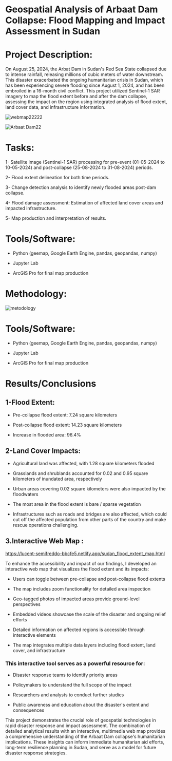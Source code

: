 # Geospatial Analysis of Arbaat Dam Collapse: Flood Mapping and Impact Assessment in Sudan
# Project Description:
On August 25, 2024, the Arbat Dam in Sudan's Red Sea State collapsed due to intense rainfall, releasing millions of cubic meters of water downstream. This disaster exacerbated the ongoing humanitarian crisis in Sudan, which has been experiencing severe flooding since August 1, 2024, and has been embroiled in a 16-month civil conflict. This project utilized Sentinel-1 SAR imagery to map the flood extent before and after the dam collapse, assessing the impact on the region using integrated analysis of flood extent, land cover data, and infrastructure information.

![webmap22222](https://github.com/user-attachments/assets/e6112d84-3f4e-46bc-ab95-b06709636b95)


![Arbaat Dam22](https://github.com/user-attachments/assets/dd82aae6-05fc-4c91-9f7a-5baaf40aeeb5)








# Tasks:
1- Satellite image (Sentinel-1 SAR) processing for pre-event (01-05-2024 to 10-05-2024) and post-collapse (25-08-2024 to 31-08-2024) periods.

2- Flood extent delineation for both time periods.

3- Change detection analysis to identify newly flooded areas post-dam collapse.

4- Flood damage assessment: Estimation of affected land cover areas and impacted infrastructure.

5- Map production and interpretation of results.

# Tools/Software:
- Python (geemap, Google Earth Engine, pandas, geopandas, numpy)

- Jupyter Lab

- ArcGIS Pro for final map production

 # Methodology: 
![metodology](https://github.com/user-attachments/assets/ef0bf8db-3181-4233-ba44-882147450524)

# Tools/Software:
- Python (geemap, Google Earth Engine, pandas, geopandas, numpy)

- Jupyter Lab

- ArcGIS Pro for final map production
  
# Results/Conclusions
## 1-Flood Extent:

- Pre-collapse flood extent: 7.24 square kilometers

- Post-collapse flood extent: 14.23 square kilometers

- Increase in flooded area: 96.4% 

## 2-Land Cover Impacts:

- Agricultural land was affected, with 1.28 square kilometers flooded

- Grasslands and shrublands accounted for 0.02 and 0.95 square kilometers of inundated area, respectively

- Urban areas covering 0.02 square kilometers were also impacted by the floodwaters

- The most area in the flood extent is bare / sparse vegetation

- Infrastructures such as roads and bridges are also affected, which could cut off the affected population from other parts of the country and make rescue operations challenging.


## 3.Interactive Web Map : 
https://lucent-semifreddo-bbcfe5.netlify.app/sudan_flood_extent_map.html

To enhance the accessibility and impact of our findings, I developed an interactive web map that visualizes the flood extent and its impacts:

- Users can toggle between pre-collapse and post-collapse flood extents

- The map includes zoom functionality for detailed area inspection

- Geo-tagged photos of impacted areas provide ground-level perspectives

- Embedded videos showcase the scale of the disaster and ongoing relief efforts

- Detailed information on affected regions is accessible through interactive elements

- The map integrates multiple data layers including flood extent, land cover, and infrastructure

### This interactive tool serves as a powerful resource for:

- Disaster response teams to identify priority areas

- Policymakers to understand the full scope of the impact

- Researchers and analysts to conduct further studies

- Public awareness and education about the disaster's extent and consequences

This project demonstrates the crucial role of geospatial technologies in rapid disaster response and impact assessment. The combination of detailed analytical results with an interactive, multimedia web map provides a comprehensive understanding of the Arbaat Dam collapse's humanitarian implications. These insights can inform immediate humanitarian aid efforts, long-term resilience planning in Sudan, and serve as a model for future disaster response strategies. 




